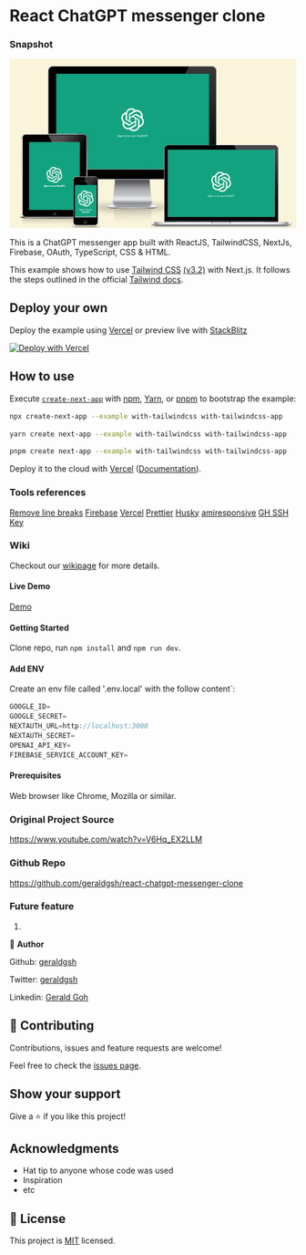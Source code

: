 # React ChatGPT messenger clone

### Snapshot

![](https://github.com/geraldgsh/react-chatgpt-messenger-clone/blob/main/public/chatgptresponsive.jpg)

This is a ChatGPT messenger app built with ReactJS, TailwindCSS, NextJs, Firebase, OAuth, TypeScript, CSS & HTML.

This example shows how to use [Tailwind CSS](https://tailwindcss.com/) [(v3.2)](https://tailwindcss.com/blog/tailwindcss-v3-2) with Next.js. It follows the steps outlined in the official [Tailwind docs](https://tailwindcss.com/docs/guides/nextjs).

## Deploy your own

Deploy the example using [Vercel](https://vercel.com?utm_source=github&utm_medium=readme&utm_campaign=next-example) or preview live with [StackBlitz](https://stackblitz.com/github/vercel/next.js/tree/canary/examples/with-tailwindcss)

[![Deploy with Vercel](https://vercel.com/button)](https://vercel.com/new/git/external?repository-url=https://github.com/vercel/next.js/tree/canary/examples/with-tailwindcss&project-name=with-tailwindcss&repository-name=with-tailwindcss)

## How to use

Execute [`create-next-app`](https://github.com/vercel/next.js/tree/canary/packages/create-next-app) with [npm](https://docs.npmjs.com/cli/init), [Yarn](https://yarnpkg.com/lang/en/docs/cli/create/), or [pnpm](https://pnpm.io) to bootstrap the example:

```bash
npx create-next-app --example with-tailwindcss with-tailwindcss-app
```

```bash
yarn create next-app --example with-tailwindcss with-tailwindcss-app
```

```bash
pnpm create next-app --example with-tailwindcss with-tailwindcss-app
```

Deploy it to the cloud with [Vercel](https://vercel.com/new?utm_source=github&utm_medium=readme&utm_campaign=next-example) ([Documentation](https://nextjs.org/docs/deployment)).

### Tools references

[Remove line breaks](https://www.textfixer.com/tools/remove-line-breaks.php)
[Firebase](https://console.firebase.google.com/)
[Vercel](https://console.cloud.google.com/)
[Prettier](https://prettier.io/)
[Husky](https://www.freecodecamp.org/news/how-to-add-commit-hooks-to-git-with-husky-to-automate-code-tasks/)
[amiresponsive](https://ui.dev/amiresponsive)
[GH SSH Key](https://www.youtube.com/watch?v=1Km-x_8DSpk)

### Wiki

Checkout our [wikipage](https://github.com/geraldgsh/react-chatgpt-messenger-clone/wiki) for more details.

#### Live Demo

[Demo](https://react-chatgpt-messenger-clone-kwxq8kfcg-geraldgsh.vercel.app/chat/v1dlCIYfdZv8PXuHqdtr)

#### Getting Started

Clone repo, run `npm install` and `npm run dev`.

#### Add ENV

Create an env file called '.env.local' with the follow content`:

```javascript
GOOGLE_ID=
GOOGLE_SECRET=
NEXTAUTH_URL=http://localhost:3000
NEXTAUTH_SECRET=
OPENAI_API_KEY=
FIREBASE_SERVICE_ACCOUNT_KEY=
```

#### Prerequisites

Web browser like Chrome, Mozilla or similar.

### Original Project Source

https://www.youtube.com/watch?v=V6Hq_EX2LLM

### Github Repo

https://github.com/geraldgsh/react-chatgpt-messenger-clone

### Future feature

1.

👤 **Author**

Github: [geraldgsh](https://github.com/geraldgsh)

Twitter: [geraldgsh](https://github.com/geraldgsh)

Linkedin: [Gerald Goh](https://www.linkedin.com/geraldgsh)

## 🤝 Contributing

Contributions, issues and feature requests are welcome!

Feel free to check the [issues page](https://github.com/geraldgsh/react-chatgpt-messenger-clone/issues).

## Show your support

Give a ⭐️ if you like this project!

## Acknowledgments

-   Hat tip to anyone whose code was used
-   Inspiration
-   etc

## 📝 License

This project is [MIT](lic.url) licensed.
